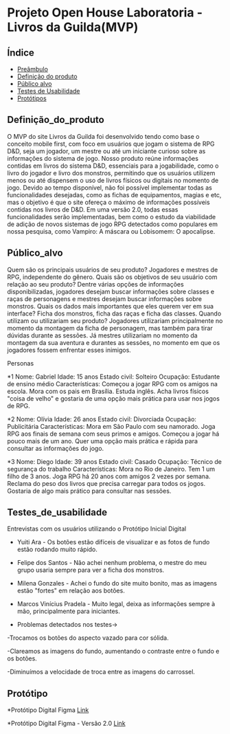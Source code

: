 # Projeto Open House Laboratoria - Livros da Guilda(MVP)

## Índice

* [Preâmbulo](#preâmbulo)
* [Definição do produto](#definição_do_produto)
* [Público alvo](#público_alvo)
* [Testes de Usabilidade](#testes_de_usabilidade)
* [Protótipos](#protótipos)


## Definição_do_produto

O MVP do site Livros da Guilda foi desenvolvido tendo como base o conceito mobile first, com foco em usuários que jogam o sistema de RPG D&D, seja um jogador, um mestre ou até um iniciante curioso sobre as informações do sistema de jogo. Nosso produto reúne informações contidas em livros do sistema D&D, essenciais para a jogabilidade, como o livro do jogador e livro dos monstros, permitindo que os usuários utilizem menos ou até dispensem o uso de livros físicos ou digitais no momento de jogo.
Devido ao tempo disponível, não foi possível implementar todas as funcionalidades desejadas, como as fichas de equipamentos, magias e etc, mas o objetivo é que o site ofereça o máximo de informações possíveis contidas nos livros de D&D.
Em uma versão 2.0, todas essas funcionalidades serão implementadas, bem como o estudo da viabilidade de adição de novos sistemas de jogo RPG detectados como populares em nossa pesquisa, como Vampiro: A máscara ou Lobisomem: O apocalipse.


## Público_alvo

Quem são os principais usuários de seu produto?
	Jogadores e mestres de RPG, independente do gênero.
Quais são os objetivos de seu usuário com relação ao seu produto?
	Dentre várias opções de informações disponibilizadas, jogadores desejam buscar informações sobre classes e raças de personagens e mestres desejam buscar informações sobre monstros.
Quais os dados mais importantes que eles querem ver em sua interface?
	Ficha dos monstros, ficha das raças e ficha das classes.
Quando utilizam ou utilizariam seu produto?
    Jogadores utilizariam principalmente no momento da montagem da ficha de personagem, mas também para tirar dúvidas durante as sessões. Já mestres utilizariam no momento da montagem da sua aventura e durantes as sessões, no momento em que os jogadores fossem enfrentar esses inimigos.

Personas

*1
Nome: Gabriel
Idade: 15 anos
Estado civil: Solteiro
Ocupação: Estudante de ensino médio
Características: Começou a jogar RPG com os amigos na escola. Mora com os pais em Brasília. Estuda inglês. Acha livros físicos "coisa de velho" e gostaria de uma opção mais prática para usar nos jogos de RPG.

*2
Nome: Olívia
Idade: 26 anos
Estado civil: Divorciada
Ocupação: Publicitária
Características: Mora em São Paulo com seu namorado. Joga RPG aos finais de semana com seus primos e amigos. Começou a jogar há pouco mais de um ano. Quer uma opção mais prática e rápida para consultar as informações do jogo.

*3
Nome: Diego
Idade: 39 anos
Estado civil: Casado
Ocupação: Técnico de segurança do trabalho
Características: Mora no Rio de Janeiro. Tem 1 um filho de 3 anos. Joga RPG há 20 anos com amigos 2 vezes por semana. Reclama do peso dos livros que precisa carregar para todos os jogos. Gostaria de algo mais prático para consultar nas sessões.


## Testes_de_usabilidade

Entrevistas com os usuários utilizando o Protótipo Inicial Digital

* Yuiti Ara - Os botões estão difíceis de visualizar e as fotos de fundo estão rodando muito rápido.
* Felipe dos Santos - Não achei nenhum problema, o mestre do meu grupo usaria sempre para ver a ficha dos monstros.
* Milena Gonzales - Achei o fundo do site muito bonito, mas as imagens estão "fortes" em relação aos botões.
* Marcos Vinícius Pradela - Muito legal, deixa as informações sempre à mão, principalmente para iniciantes.

* Problemas detectados nos testes->

-Trocamos os botões do aspecto vazado para cor sólida.

-Clareamos as imagens do fundo, aumentando o contraste entre o fundo e os botões.

-Diminuímos a velocidade de troca entre as imagens do carrossel.


## Protótipo

*Protótipo Digital Figma
[Link](https://www.figma.com/proto/KKjyZZBOiIZpGUMFkADLKjUc/Untitled?scaling=scale-down)

*Protótipo Digital Figma - Versão 2.0
[Link](https://www.figma.com/proto/TenIuftZ2HbqQPpEHA9wvf/Guilda-2.0?scaling=scale-down)
